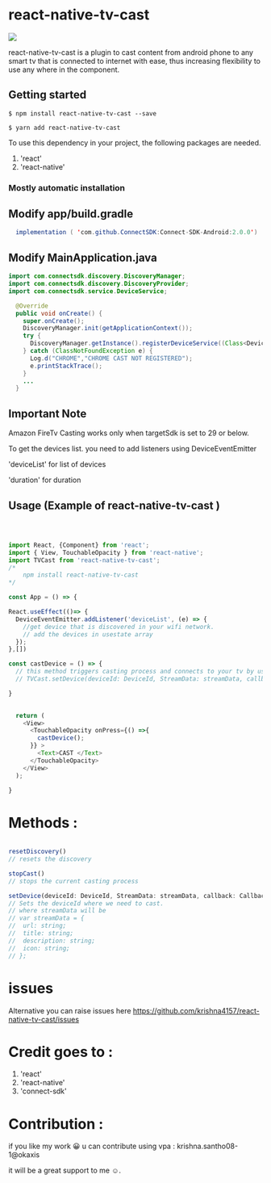 # react-native-tv-cast

![](gif)

react-native-tv-cast is a plugin to cast content from android phone to any smart tv that is connected to internet with ease, thus increasing flexibility to use any where in the component.

## Getting started

`$ npm install react-native-tv-cast --save`

`$ yarn add react-native-tv-cast`

To use this dependency in your project, the following packages are needed. 
1. 'react'
2. 'react-native'

### Mostly automatic installation

## Modify app/build.gradle
```java
  implementation ( 'com.github.ConnectSDK:Connect-SDK-Android:2.0.0')
```

## Modify MainApplication.java

  


```java
import com.connectsdk.discovery.DiscoveryManager;
import com.connectsdk.discovery.DiscoveryProvider;
import com.connectsdk.service.DeviceService;

  @Override
  public void onCreate() {
    super.onCreate();
    DiscoveryManager.init(getApplicationContext());
    try {
      DiscoveryManager.getInstance().registerDeviceService((Class<DeviceService>) Class.forName("com.connectsdk.service.CastService"), (Class<DiscoveryProvider>)Class.forName("com.connectsdk.discovery.provider.CastDiscoveryProvider"));
    } catch (ClassNotFoundException e) {
      Log.d("CHROME","CHROME CAST NOT REGISTERED");
      e.printStackTrace();
    }
    ...
  }
```
## Important Note
  Amazon FireTv Casting works only when targetSdk is set to 29 or below.
  
  To get the devices list. you need to add listeners using DeviceEventEmitter
  
  'deviceList' for list of devices 
  
  'duration' for duration


## Usage (Example of react-native-tv-cast )
```javascript



import React, {Component} from 'react';
import { View, TouchableOpacity } from 'react-native';
import TVCast from 'react-native-tv-cast';
/*
    npm install react-native-tv-cast
*/

const App = () => {

React.useEffect(()=> {
  DeviceEventEmitter.addListener('deviceList', (e) => {
    //get device that is discovered in your wifi network.
    // add the devices in usestate array
  });
},[])

const castDevice = () => {
  // this method triggers casting process and connects to your tv by using identifier.
  // TVCast.setDevice(deviceId: DeviceId, StreamData: streamData, callback: CallbackType)

}

   
  return (
    <View>          
      <TouchableOpacity onPress={() =>{
        castDevice();
      }} >
        <Text>CAST </Text>
      </TouchableOpacity>
    </View>
  );
   
}

```

# Methods :

```javascript

resetDiscovery()
// resets the discovery

stopCast()
// stops the current casting process

setDevice(deviceId: DeviceId, StreamData: streamData, callback: CallbackType)
// Sets the deviceId where we need to cast.
// where streamData will be 
// var streamData = {
//  url: string;
//  title: string;
//  description: string;
//  icon: string;
// };

```
# issues
Alternative you can raise issues here https://github.com/krishna4157/react-native-tv-cast/issues

# Credit goes to : 

1. 'react'
2. 'react-native'
3. 'connect-sdk' 

# Contribution :

if you like my work 😀 u can contribute using
vpa : krishna.santho08-1@okaxis

it will be a great support to me ☺.


